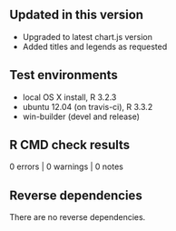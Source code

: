 ## Updated in this version

* Upgraded to latest chart.js version
* Added titles and legends as requested

## Test environments
* local OS X install, R 3.2.3
* ubuntu 12.04 (on travis-ci), R 3.3.2
* win-builder (devel and release)

## R CMD check results

0 errors | 0 warnings | 0 notes

## Reverse dependencies

There are no reverse dependencies.

